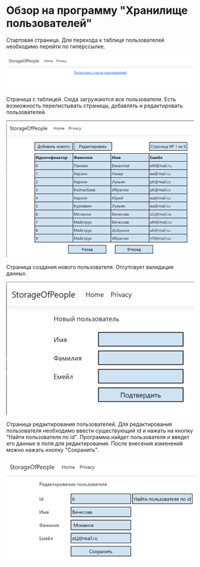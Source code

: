 # Обзор на программу "Хранилище пользователей"
<p>Стартовая страница. Для перехода к таблице пользователей необходимо перейти по гиперссылке.</p>
<img src="https://github.com/Ankriy/Images/blob/main/1.png" width="500">
<p>Страница с таблицей. Сюда загружаются все пользователи. Есть возможность перелистывать страницы, добавлять и редактировать пользователей.</p>
<img src="https://github.com/Ankriy/Images/blob/main/2.png" width="500">
<p>Страница создания нового пользователя. Отсутсвует валидация данных.</p>
<img src="https://github.com/Ankriy/Images/blob/main/3.png" width="500">
<p>Страница редактирования пользователей. Для редактирования пользователя необходимо ввести существующий id и нажать на кнопку "Найти пользователя по id". Программа найдет пользователя и введет его данные в поля для редактирования. После внесения изменений можно нажать кнопку "Сохранить".</p>
<img src="https://github.com/Ankriy/Images/blob/main/4.png" width="500"><br>
